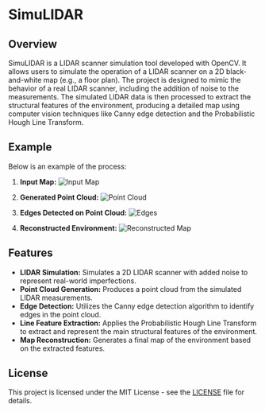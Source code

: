 # SimuLIDAR

## Overview

SimuLIDAR is a LIDAR scanner simulation tool developed with OpenCV. It allows users to simulate the operation of a LIDAR scanner on a 2D black-and-white map (e.g., a floor plan). The project is designed to mimic the behavior of a real LIDAR scanner, including the addition of noise to the measurements. The simulated LIDAR data is then processed to extract the structural features of the environment, producing a detailed map using computer vision techniques like Canny edge detection and the Probabilistic Hough Line Transform.

## Example

Below is an example of the process:

1. **Input Map:**
   ![Input Map](../maps/FloorPlan2.png)

2. **Generated Point Cloud:**
   ![Point Cloud](/recordings/LIDARDisplay2024-08-1719-55-18-ezgif.com-video-to-gif-converter.gif")

3. **Edges Detected on Point Cloud:**
   ![Edges](/recordings/LIDARDisplay2024-08-1719-58-30-ezgif.com-video-to-gif-converter.gif")

4. **Reconstructed Environment:**
   ![Reconstructed Map](/recordings/LIDARDisplay2024-08-1720-00-04-ezgif.com-video-to-gif-converter.gif")

## Features

- **LIDAR Simulation:** Simulates a 2D LIDAR scanner with added noise to represent real-world imperfections.
- **Point Cloud Generation:** Produces a point cloud from the simulated LIDAR measurements.
- **Edge Detection:** Utilizes the Canny edge detection algorithm to identify edges in the point cloud.
- **Line Feature Extraction:** Applies the Probabilistic Hough Line Transform to extract and represent the main structural features of the environment.
- **Map Reconstruction:** Generates a final map of the environment based on the extracted features.

## License

This project is licensed under the MIT License - see the [LICENSE](LICENSE) file for details.

